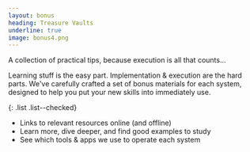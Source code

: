 ```yaml
---
layout: bonus
heading: Treasure Vaults
underline: true
image: bonus4.png
---
```


A collection of practical tips, because execution is all that counts...

Learning stuff is the easy part. Implementation & execution are the hard parts. We've carefully crafted a set of bonus materials for each system, designed to help you put your new skills into immediately use.

{: .list .list--checked}
- Links to relevant resources online (and offline)
- Learn more, dive deeper, and find good examples to study
- See which tools & apps we use to operate each system
